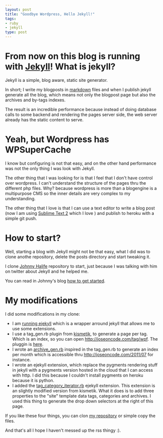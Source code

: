```yaml
--- 
layout: post
title: "Goodbye Wordpress, Hello Jekyll!"
tags: 
- ruby
- jekyll
type: post
---
```


From now on this blog is running with [Jekyll](https://github.com/mojombo/jekyll)!
What is jekyll?
===============

Jekyll is a simple, blog aware, static site generator. 

In short; I write my blogposts in [markdown](http://daringfireball.net/projects/markdown/) files and when I publish jekyll generate all the blog, which means not only the blogpost page but also the archives and by-tags indexes.

The result is an incredible performance because instead of doing database calls to some backend and rendering the pages server side, the web server already has the static content to serve.


Yeah, but Wordpress has WPSuperCache
====================================

I know but configuring is not that easy, and on the other hand performance was not the only thing I was look with Jekyll. 

The other thing that I was looking for is that I feel that I don't have control over wordpress. I can't understand the structure of the pages thru the different php files. Why? because wordpress is more than a blogengine is a multipurpose CMS so the inner details are very complex to my understanding.

The other thing that I love is that I can use a text editor to write a blog post (now I am using [Sublime Text 2](http://sublimetext.com/2) which I love ) and publish to heroku with a simple git push.

How to start?
=============

Well, starting a blog with Jekyll might not be that easy, what I did was to clone anothe repository, delete the posts directory and start tweaking it.

I clone [Johnny Halife](http://johnny.io) repository to start, just because I was talking with him on twitter about Jekyll and he helped me.

You can read in Johnny's blog [how to get started](http://johnny.io/2011/11/18/Jekyll-is-rocking-my-new-blog/).

My modifications
================

I did some modifications in my clone:

* I am [running ejekyll](http://rfelix.com/2010/01/19/jekyll-extensions-minus-equal-pain/) which is a wrapper arround jekyll that allows me to use some extensions.
* I use a tag_gen.rb plugin from [kismetik](http://www.kismetik.com/), to generate a page per tag. Which is an index, so you can open http://joseoncode.com/tag/wpf. The pluggin is [here](https://github.com/jfromaniello/joseoncodecom/blob/master/_plugins/tag_gen.rb).
* I wrote an [archive_gen.rb](https://github.com/jfromaniello/joseoncodecom/blob/master/_plugins/archive_gen.rb) inspired in the tag_gen.rb to generate an index per month which is accessible thru http://joseoncode.com/2011/07 for instance.
* I wrote an ejekyll extension, which replace the pygments rendering stuff in jekyll with a pygments version hosted in the cloud that I can access with http. I did this because I couldn't install pygments on heroku because it is python.
* I added the [tag_category_iterator.rb](https://github.com/jfromaniello/joseoncodecom/blob/master/_extensions/tag_category_iterator/tag_category_iterator.rb) ejekyll extension. This extension is an slightly modified version from kismetik. What it does is to add three properties to the "site" template data tags, categories and archives. I used this thing to generate the drop down selectors at the right of this page.

If you like these four things, you can clon [my repository](https://github.com/jfromaniello/joseoncodecom) or simple copy the files.

And that's all I hope I haven't messed up the rss thingy :). 
